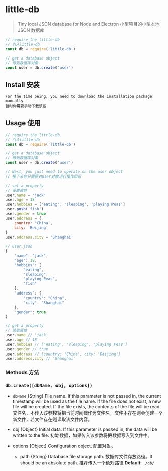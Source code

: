 # little-db

> Tiny local JSON database for Node and Electron
> 小型项目的小型本地 JSON 数据库

```js
// require the little-db
// 引入little-db
const db = require('little-db')

// get a database object
// 得到数据库对象
const user = db.create('user')
```

## Install 安装

```
For the time being, you need to download the installation package manually
暂时你需要手动下载该包
```

## Usage 使用

```js
// require the little-db
// 引入little-db
const db = require('little-db')

// get a database object
// 得到数据库对象
const user = db.create('user')

// Next, you just need to operate on the user object
// 接下来你只需要对user对象进行操作即可

// set a property
// 设置属性
user.name = 'jack'
user.age = 18
user.hobbies = ['eating', 'sleaping', 'playing Peas']
user.push('fish')
user.gender = true
user.address = {
    country: 'China',
    city: 'Beijing'
}
user.address.city = 'Shanghai'
```

```js
// user.json
{
    "name": "jack",
    "age": 18,
    "hobbies": [
        "eating",
        "sleaping",
        "playing Peas",
        "fish"
    ],
    "address": {
        "country": "China",
        "city": "Shanghai"
    },
    "gender": true
}
```

```js
// get a property
// 读取属性
user.name // 'jack'
user.age // 18
user.hobbies // ['eating', 'sleaping', 'playing Peas']
user.gender // true
user.address // {country: 'China', city: 'Beijing'}
user.address.city // 'Shanghai'
```

### Methods 方法

### `db.create([dbName, obj, options])`
* `dbName` {String} File name. If this parameter is not passed in, the current timestamp will be used as the file name. If the file does not exist, a new file will be created. If the file exists, the contents of the file will be read.  文件名，不传入该参数将把当前时间戳作为文件名。文件不存在则会创建一个新文件，若文件存在则读取该文件内容。

* obj {Object} Initial data. If this parameter is passed in, the data will be written to the file. 初始数据，如果传入该参数将把数据写入到文件中。

* options {Object} Configuration object. 配置对象。

  * path {String} Database file storage path. 数据库文件存放路径。It should be an absolute path. 推荐传入一个绝对路径
    **Default:** `./db/`
